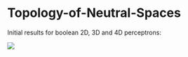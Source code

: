 # Topology-of-Neutral-Spaces


Initial results for boolean 2D, 3D and 4D perceptrons:

![](https://i.ibb.co/6wb28bs/thumbnail-image.png)
